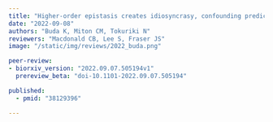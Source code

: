 ```yaml
---
title: "Higher-order epistasis creates idiosyncrasy, confounding predictions in protein evolution"
date: "2022-09-08"
authors: "Buda K, Miton CM, Tokuriki N"
reviewers: "Macdonald CB, Lee S, Fraser JS"
image: "/static/img/reviews/2022_buda.png"

peer-review:
- biorxiv_version: "2022.09.07.505194v1"
  prereview_beta: "doi-10.1101-2022.09.07.505194"

published:
  - pmid: "38129396"

---
```

